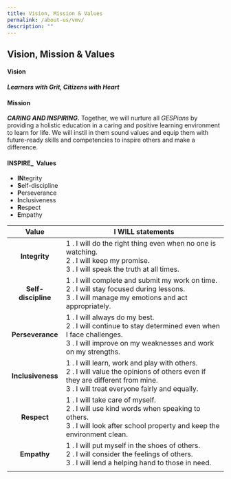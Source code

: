 ```yaml
---
title: Vision, Mission & Values
permalink: /about-us/vmv/
description: ""
---
```

## Vision, Mission & Values

#### Vision

_**Learners with Grit, Citizens with Heart**_  

#### Mission

**_CARING AND INSPIRING._** Together, we will nurture all *GESPians* by providing a holistic education in a caring and positive learning environment to learn for life. We will instil in them sound values and equip them with future-ready skills and competencies to inspire others and make a difference.   

#### INSPIRE_  Values

*   **IN**tegrity                                                                                               
*   **S**elf-discipline                                                                        
*   **P**erseverance                                                                                       
*   **I**nclusiveness                                                                  
*   **R**espect                                                                              
*   **E**mpathy

| **Value** |  **I WILL statements** |
|:---:|---|
| **Integrity** | 1 \. I will do the right thing even when no one is watching.<br>2 \. I will keep my promise.<br>3 \. I will speak the truth at all times. |
| **Self-discipline** | 1 \. I will complete and submit my work on time.<br>2 \. I will stay focused during lessons.<br>3 \. I will manage my emotions and act appropriately. |
| **Perseverance** | 1 \. I will always do my best.<br>2 \. I will continue to stay determined even when I face challenges.<br>3 \. I will improve on my weaknesses and work on my strengths. |
| **Inclusiveness** | 1 \. I will learn, work and play with others.<br>2 \. I will value the opinions of others even if they are different from mine.<br>3 \. I will treat everyone fairly and equally. |
| **Respect** | 1 \. I will take care of myself.<br>2 \. I will use kind words when speaking to others.<br>3 \. I will look after school property and keep the environment clean. |
| **Empathy** | 1 \. I will put myself in the shoes of others.<br>2 \. I will consider the feelings of others.<br>3 \. I will lend a helping hand to those in need. |
|  |  |